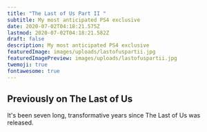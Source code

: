 ```yaml
---
title: "The Last of Us Part II "
subtitle: My most anticipated PS4 exclusive
date: 2020-07-02T04:18:21.575Z
lastmod: 2020-07-02T04:18:21.582Z
draft: false
description: My most anticipated PS4 exclusive
featuredImage: images/uploads/lastofuspartii.jpg
featuredImagePreview: images/uploads/lastofuspartii.jpg
twemoji: true
fontawesome: true
---
```

## Previously on The Last of Us

It's been seven long, transformative years since The Last of Us was released.